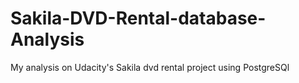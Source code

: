 # Sakila-DVD-Rental-database-Analysis
My analysis on Udacity's Sakila dvd rental project using PostgreSQl

